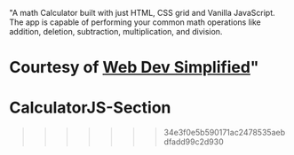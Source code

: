 "A math Calculator built with just HTML, CSS grid and Vanilla JavaScript. The app is capable of performing your common math operations like addition, deletion, subtraction, multiplication, and division. 

Courtesy of [Web Dev Simplified](https://github.com/WebDevSimplified)"
=======
# CalculatorJS-Section
>>>>>>> 34e3f0e5b590171ac2478535aebdfadd99c2d930
